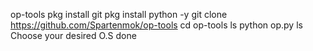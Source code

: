 op-tools
pkg install git 
pkg install python -y
git clone https://github.com/Spartenmok/op-tools
cd op-tools
ls
python op.py
ls
Choose your desired O.S
done
